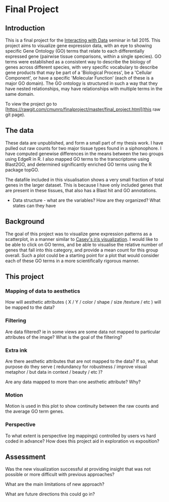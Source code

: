 # Final Project

## Introduction

This is a final project for the [Interacting with Data](https://github.com/Brown-BIOL2430-S04-Fall2015/syllabus) seminar in fall 2015. This project aims to visualize gene expression data, with an eye to showing specific Gene Ontology (GO) terms that relate to each differentially expressed gene (pairwise tissue comparisons, within a single species). GO terms were established as a consistent way to describe the biology of genes across different species, with very specific vocabulary to describe gene products that may be part of a 'Biological Process', be a 'Cellular Component', or have a specific 'Molecular Function' (each of these is a major GO domain). The GO ontology is structured in such a way that they have nested relationships, may have relationships with multiple terms in the same domain.

To view the project go to [https://rawgit.com/cmunro/finalproject/master/final_project.html](this raw git page).

## The data

These data are unpublished, and form a small part of my thesis work. I have pulled out raw counts for two major tissue types found in a siphonophore. I have computed genewise differences in the means between the two groups using EdgeR in R. I also mapped GO terms to the transcriptome using Blast2GO, and determined significantly enriched GO terms using the R package topGO.

The datafile included in this visualisation shows a very small fraction of total genes in the larger dataset. This is because I have only included genes that are present in these tissues, that also has a Blast hit and GO annotations. 


- Data structure - what are the variables? How are they organized? What states can they have

## Background

The goal of this project was to visualize gene expression patterns as a scatterplot, in a manner similar to [Casey's iris visualization](https://github.com/Brown-BIOL2430-S04-Fall2015/syllabus/tree/master/exercises/iris). I would like to be able to click on GO terms, and be able to visualise the relative number of genes that fall into this category, and provide a mean count for this group overall. Such a plot could be a starting point for a plot that would consider each of these GO terms in a more scientifically rigorous manner. 

## This project

### Mapping of data to aesthetics

How will aesthetic attributes ( X / Y / color / shape / size /texture / etc ) will be mapped to the data?

### Filtering

Are data filtered? ie in some views are some data not mapped to particular attributes of the image? What is the goal of the filtering?

### Extra ink

Are there aesthetic attributes that are not mapped to the data? If so, what purpose do they serve ( redundancy for robustness / improve visual metaphor / but data in context / beauty / etc )?

Are any data mapped to more than one aesthetic attribute? Why?

### Motion

Motion is used in this plot to show continuity between the raw counts and the average GO term genes. 

### Perspective

To what extent is perspective (eg mappings) controlled by users vs hard coded in advance? How does this project aid in exploration vs exposition?

## Assessment

Was the new visualization successful at providing insight that was not possible or more difficult with previous approaches?

What are the main limitations of new approach?

What are future directions this could go in?



